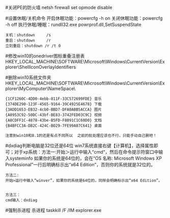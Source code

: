 #关闭PE的防火墙
    netsh firewall set opmode disable



#设置休眠/关机命令
    开启休眠功能：powercfg -h on
    关闭休眠功能：powercfg -h off
    执行休眠/睡眠：rundll32.exe powrprof.dll,SetSuspendState

    关机：shutdown     /s
    重启：shutdown     /r
    立刻重启：shutdown /r /t 0


#修改win10的onedriver图标重叠注册表
HKEY_LOCAL_MACHINE\SOFTWARE\Microsoft\Windows\CurrentVersion\Explorer\ShellIconOverlayIdentifiers



#删除win10系统文件夹
    HKEY_LOCAL_MACHINE\SOFTWARE\Microsoft\Windows\CurrentVersion\Explorer\MyComputer\NameSpace\


    {1CF1260C-4DD0-4ebb-811F-33C572699FDE} 音乐
    {374DE290-123F-4565-9164-39C4925E4678} 下载
    {3ADD1653-EB32-4cb0-BBD7-DFA0ABB5ACCA} 图片
    {A0953C92-50DC-43bf-BE83-3742FED03C9C} 视频
    {A8CDFF1C-4878-43be-B5FD-F8091C1C60D0} 文档
    {B4BFCC3A-DB2C-424C-BO29-7FE99A87C641} 桌面

    注意到win10和8.1的还是有点不同所以  之前的批处理应该也不行，只能手动自己删吧！
    

#dxdiag判断电脑是32位还是64位
     win7系统直接右键【计算机】，选择属性即可；对于xp系统：方法一:开始＞运行中输入“cmd“，然后在命令提示符窗口中输入systeminfo 如果你的系统是64位的，会在“OS 名称: Microsoft Windows XP Professional”一行后明确标示出“x64 Edition”，否则你的系统就是32位的。 



    方法二:
    开始>运行中输入“winver”，如果你的系统是64位的，同样会明确标示出“x64 Edition”。


    方法三：
    cmd输入：dxdiag
#强制杀进程
杀进程
taskkill /F /IM explorer.exe